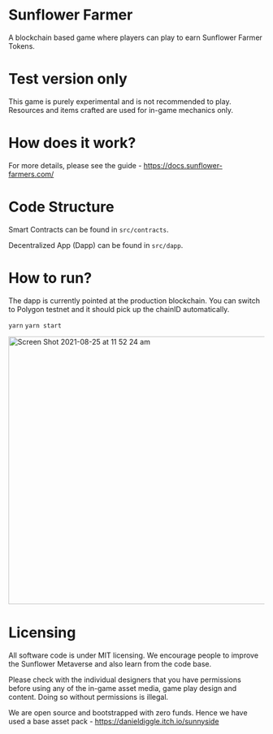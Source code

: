 # Sunflower Farmer

A blockchain based game where players can play to earn Sunflower Farmer Tokens.

# Test version only

This game is purely experimental and is not recommended to play. Resources and items crafted are used for in-game mechanics only.

# How does it work?

For more details, please see the guide - https://docs.sunflower-farmers.com/

# Code Structure

Smart Contracts can be found in `src/contracts`.

Decentralized App (Dapp) can be found in `src/dapp`.

# How to run?

The dapp is currently pointed at the production blockchain. You can switch to Polygon testnet and it should pick up the chainID automatically.

`yarn`
`yarn start`

<img width="527" alt="Screen Shot 2021-08-25 at 11 52 24 am" src="https://user-images.githubusercontent.com/11745561/130713259-f87fd1b4-a6f1-4b25-b8b9-4eff6beee9e9.png">

# Licensing 

All software code is under MIT licensing. We encourage people to improve the Sunflower Metaverse and also learn from the code base.

Please check with the individual designers that you have permissions before using any of the in-game asset media, game play design and content. Doing so without permissions is illegal.

We are open source and bootstrapped with zero funds. Hence we have used a base asset pack - https://danieldiggle.itch.io/sunnyside

